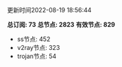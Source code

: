 更新时间2022-08-19 18:56:44

**总订阅: 73**
**总节点: 2823**
**有效节点: 829**
- ss节点: 452
- v2ray节点: 323
- trojan节点: 54
